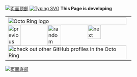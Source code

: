 [![页面顶部](https://capsule-render.vercel.app/api?type=waving&color=timeGradient&height=300&&section=header&text=HI%20THERE&fontSize=90&fontAlign=50&fontAlignY=30&desc=I'm%20Enigma_Soul&descAlign=50&descSize=30&descAlignY=60&animation=twinkling)](https://github.com/Enigma-Soul)
<a href="https://git.io/typing-svg"><img src="https://readme-typing-svg.demolab.com?font=Fira+Code&size=100&duration=1500&pause=1000&color=1E8AF7&center=true&vCenter=true&width=1000&height=100&lines=Open+Source;%E5%BC%80%E6%BA%90" alt="Typing SVG" /></a>
**This Page is developing**

<table><tbody><tr><td><a href="https://octo-ring.com/"><img src="https://octo-ring.com/static/img/widget/top.png" width="99%" alt="Octo Ring logo" align="top"></a><br><a href="https://octo-ring.com/p/Enigma-Soul/prev"><img src="https://octo-ring.com/static/img/widget/prev.png" width="33%" alt="previous" align="top" title="previous profile"></a><a href="https://octo-ring.com/p/Enigma-Soul/random"><img src="https://octo-ring.com/static/img/widget/random.png" width="33%" alt="random" align="top" title="random profile"></a><a href="https://octo-ring.com/p/Enigma-Soul/next"><img src="https://octo-ring.com/static/img/widget/next.png" width="33%" alt="next" align="top" title="next profile"></a><br><a href="https://octo-ring.com/"><img src="https://octo-ring.com/static/img/widget/bottom.png" width="99%" alt="check out other GitHub profiles in the Octo Ring" align="top"></a></td></tr></tbody></table>

[![页面底部](https://capsule-render.vercel.app/api?type=waving&color=timeGradient&height=300&&section=footer&text=GOOD-BYE&fontSize=90&fontAlign=50&fontAlignY=30&desc=Hope%20your%20program%20is%20bug-free&descAlign=50&descSize=30&descAlignY=60&animation=twinkling)](https://github.com/Enigma-Soul)
